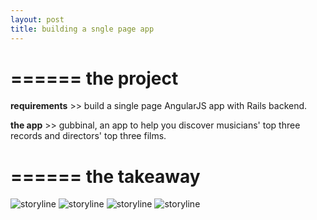 ```yaml
---
layout: post
title: building a sngle page app
---
```


======
**the project**
======

**requirements** >> build a single page AngularJS app with Rails backend.

**the app** >> gubbinal, an app to help you discover musicians' top three records and directors' top three films.

======
**the takeaway**
======

<img src="https://bennorris.github.io/blog/assets/gubbinal-musician.png" alt="storyline"/>
<img src="https://bennorris.github.io/blog/assets/gubbinal-film.png" alt="storyline"/>
<img src="https://bennorris.github.io/blog/assets/gubbinal-list1.png" alt="storyline"/>
<img src="https://bennorris.github.io/blog/assets/gubbinal-musiclist.png" alt="storyline"/>
